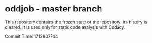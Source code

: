 # oddjob - master branch

This repository contains the frozen state of the repository.
Its history is cleared. It is used only for static code
analysis with Codacy.

Commit Time: 1712807744